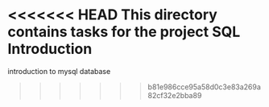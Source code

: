 <<<<<<< HEAD
This directory contains tasks for the project SQL Introduction
=======
introduction to mysql database
>>>>>>> b81e986cce95a58d0c3e83a269a82cf32e2bba89
